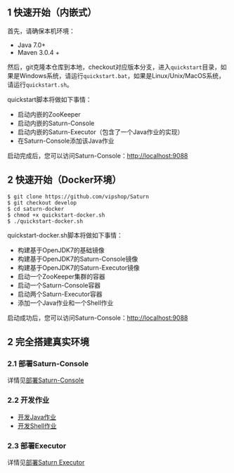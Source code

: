 ## 1 快速开始（内嵌式）
首先，请确保本机环境：
* Java 7.0+
* Maven 3.0.4 +

然后，git克隆本仓库到本地，checkout对应版本分支，进入`quickstart`目录，如果是Windows系统，请运行`quickstart.bat`，如果是Linux/Unix/MacOS系统，请运行`quickstart.sh`。

quickstart脚本将做如下事情：
* 启动内嵌的ZooKeeper
* 启动内嵌的Saturn-Console
* 启动内嵌的Saturn-Executor（包含了一个Java作业的实现）
* 在Saturn-Console添加该Java作业

启动完成后，您可以访问Saturn-Console：[http://localhost:9088](http://localhost:9088)

## 2 快速开始（Docker环境）

```
$ git clone https://github.com/vipshop/Saturn
$ git checkout develop
$ cd saturn-docker
$ chmod +x quickstart-docker.sh
$ ./quickstart-docker.sh
```

quickstart-docker.sh脚本将做如下事情：
* 构建基于OpenJDK7的基础镜像
* 构建基于OpenJDK7的Saturn-Console镜像
* 构建基于OpenJDK7的Saturn-Executor镜像
* 启动一个ZooKeeper集群的容器
* 启动一个Saturn-Console容器
* 启动两个Saturn-Executor容器
* 添加一个Java作业和一个Shell作业

启动成功后，您可以访问Saturn-Console：[http://localhost:9088](http://localhost:9088)

## 2 完全搭建真实环境
### 2.1 部署Saturn-Console
详情见[部署Saturn-Console](zh-cn/2.x/saturn-console-deployment.md)

### 2.2 开发作业
* [开发Java作业](zh-cn/2.x/saturn-dev-java.md)
* [开发Shell作业](zh-cn/2.x/saturn-dev-shell.md)

### 2.3 部署Executor
详情见[部署Saturn Executor](zh-cn/2.x/saturn-executor-deployment.md)